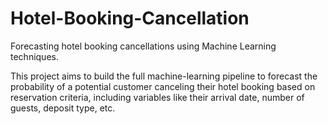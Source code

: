 # Hotel-Booking-Cancellation
Forecasting hotel booking cancellations using Machine Learning techniques.

This project aims to build the full machine-learning pipeline to forecast the probability of a potential customer canceling their hotel booking based on reservation criteria, including variables like their arrival date, number of guests, deposit type, etc. 
